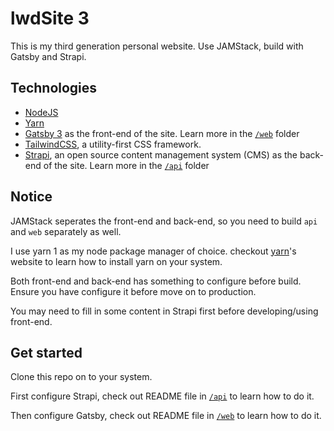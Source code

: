 # lwdSite 3
This is my third generation personal website. Use JAMStack, build with Gatsby and Strapi.

## Technologies
- [NodeJS](https://nodejs.org/)
- [Yarn](https://classic.yarnpkg.com/)
- [Gatsby 3](https://www.gatsbyjs.com/) as the front-end of the site. Learn more in the [```/web```](/web) folder
- [TailwindCSS](https://tailwindcss.com/), a utility-first CSS framework.
- [Strapi](http://strapi.io/), an open source content management system (CMS) as the back-end of the site. Learn more in the [```/api```](/api) folder

## Notice
JAMStack seperates the front-end and back-end, so you need to build ```api``` and ```web``` separately as well.

I use yarn 1 as my node package manager of choice. checkout [yarn](https://classic.yarnpkg.com/lang/en/docs/install/)'s website to learn how to install yarn on your system. 

Both front-end and back-end has something to configure before build. Ensure you have configure it before move on to production.

You may need to fill in some content in Strapi first before developing/using front-end.

## Get started
Clone this repo on to your system.

First configure Strapi, check out README file in [```/api```](/api) to learn how to do it.

Then configure Gatsby, check out README file in [```/web```](/web) to learn how to do it. 
